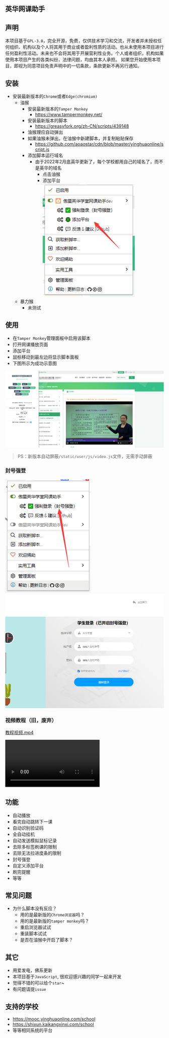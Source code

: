 ## 英华网课助手
## 声明
本项目基于`GPL-3.0`，完全开源，免费，仅供技术学习和交流，开发者并未授权任何组织、机构以及个人将其用于商业或者盈利性质的活动。也从未使用本项目进行任何盈利性活动。未来也不会将其用于开展营利性业务。个人或者组织，机构如果使用本项目产生的各类纠纷，法律问题，均由其本人承担。
如果您开始使用本项目，即视为同意项目免责声明中的一切条款，条款更新不再另行通知。

## 安装
* 安装最新版本的`Chrome`或者`Edge(chromium)`
  * 油猴
    - 安装最新版本的`Tamper Monkey`
      - <https://www.tampermonkey.net/>
    - 安装最新版本的脚本
      - <https://greasyfork.org/zh-CN/scripts/439148>
    - 油猴理应自动弹出
    - 如果油猴未弹出，在油猴中新建脚本，并复制粘贴保存
      - <https://github.com/aoaostar/cdn/blob/master/yinghuaonline/script.js>
    - 添加脚本运行域名  
      - 由于2022年2月底英华更新了，每个学校都用自己的域名了，而不是英华的域名  
        - 点击油猴
        - 添加平台  
          ![](images/img_5.png)
  * 暴力猴
    * 未测试
        


## 使用
  * 在`Tamper Monkey`管理面板中启用该脚本
  * 打开网课播放页面
  * 添加平台
  * 鼠标移动到最左边将显示脚本面板
  * 下图所示为成功示意图
  
![](images/img_1.png)

> PS：新版本自动屏蔽`/static/user/js/video.js`文件，无需手动屏蔽  

### 封号强登

![](images/img_4.png)
![](images/img_3.png)

### 视频教程（旧，废弃）
  
  [教程视频.mp4](images/教程视频.mp4)

<video controls="controls"  preload="auto">
      <source src="images/教程视频.mp4" type="video/mp4">
</video>

## 功能
  * 自动播放
  * 看完自动跳转下一课
  * 自动识别验证码
  * 全自动挂机
  * 自动发送模拟鼠标记录
  * 去除多标签刷课的限制
  * 去除无法拉进度条的限制
  * 封号强登
  * 自定义添加平台
  * 刷完提醒
  * 等等

## 常见问题
* 为什么脚本没有反应？
  - 用的是最新版的`Chrome浏览器`吗？
  - 用的是最新版的`tamper monkey`吗？
  - 重启浏览器试试
  - 重装脚本试试
  - 是否在油猴中开启了脚本？

## 其它
  * 用爱发电，佛系更新
  * 本项目基于`JavaScript`, 很欢迎感兴趣的同学一起来开发
  * 觉得不错的可以给个`star`~
  * 有问题请提`issue`

## 支持的学校
  * https://mooc.yinghuaonline.com/school  
  * https://shixun.kaikangxinxi.com/school  
  * 等等相同系统的平台
